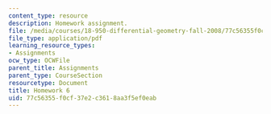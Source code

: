 ```yaml
---
content_type: resource
description: Homework assignment.
file: /media/courses/18-950-differential-geometry-fall-2008/77c56355f0cf37e2c3618aa3f5ef0eab_homework6.pdf
file_type: application/pdf
learning_resource_types:
- Assignments
ocw_type: OCWFile
parent_title: Assignments
parent_type: CourseSection
resourcetype: Document
title: Homework 6
uid: 77c56355-f0cf-37e2-c361-8aa3f5ef0eab
---
```

